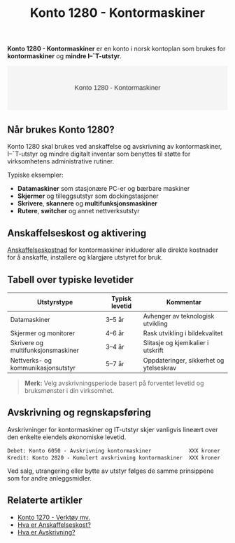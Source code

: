 ﻿---
title: "Konto 1280 - Kontormaskiner"
seoTitle: "1280"
meta_description: '**Konto 1280 - Kontormaskiner** er en konto i norsk kontoplan som brukes for **kontormaskiner** og **mindre I–¯T-utstyr**.'
slug: 1280
type: blog
layout: pages/single
---

**Konto 1280 - Kontormaskiner** er en konto i norsk kontoplan som brukes for **kontormaskiner** og **mindre I–¯T-utstyr**.

![Illustrasjon av konto 1280 kontormaskiner](1280-kontormaskiner-image.svg)

## Når brukes Konto 1280?

Konto 1280 skal brukes ved anskaffelse og avskrivning av kontormaskiner, I–¯T-utstyr og mindre digitalt inventar som benyttes til støtte for virksomhetens administrative rutiner.

Typiske eksempler:

* **Datamaskiner** som stasjonære PC-er og bærbare maskiner
* **Skjermer** og tilleggsutstyr som dockingstasjoner
* **Skrivere**, **skannere** og **multifunksjonsmaskiner**
* **Rutere**, **switcher** og annet nettverksutstyr

## Anskaffelseskost og aktivering

[Anskaffelseskostnad](/blogs/regnskap/hva-er-anskaffelseskost "Hva er Anskaffelseskost?") for kontormaskiner inkluderer alle direkte kostnader for å anskaffe, installere og klargjøre utstyret for bruk.

## Tabell over typiske levetider

| **Utstyrstype**                         | **Typisk levetid** | **Kommentar**                             |
|-----------------------------------------|--------------------|-------------------------------------------|
| Datamaskiner                            | 3–5 år             | Avhenger av teknologisk utvikling         |
| Skjermer og monitorer                   | 4–6 år             | Rask utvikling i bildekvalitet            |
| Skrivere og multifunksjonsmaskiner      | 3–4 år             | Slitasje og kjemikalier i utskrift        |
| Nettverks- og kommunikasjonsutstyr      | 5–7 år             | Oppdateringer, sikkerhet og ytelseskrav    |

> **Merk:** Velg avskrivningsperiode basert på forventet levetid og bruksmønster i din virksomhet.

## Avskrivning og regnskapsføring

Avskrivninger for kontormaskiner og IT-utstyr skjer vanligvis lineært over den enkelte eiendels økonomiske levetid.

```plaintext
Debet: Konto 6050 - Avskrivning kontormaskiner            XXX kroner
Kredit: Konto 2820 - Kumulert avskrivning kontormaskiner  XXX kroner
```

Ved salg, utrangering eller bytte av utstyr følges de samme prinsippene som for andre anleggsmidler.

## Relaterte artikler

* [Konto 1270 - Verktøy mv.](/blogs/kontoplan/1270-verktoy-mv "Konto 1270 - Verktøy mv.")
* [Hva er Anskaffelseskost?](/blogs/regnskap/hva-er-anskaffelseskost "Hva er Anskaffelseskost?")
* [Hva er Avskrivning?](/blogs/regnskap/hva-er-avskrivning "Hva er Avskrivning i Regnskap?")






